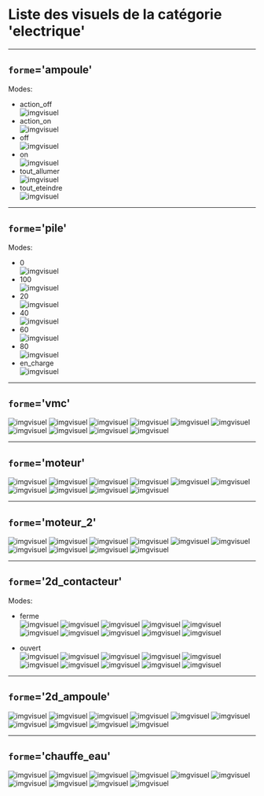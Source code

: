 
# Liste des visuels de la catégorie 'electrique'

---
## `forme`='ampoule'

Modes:

* action_off<br>
![imgvisuel](https://static.abls-habitat.fr/img/ampoule_action_off.svg)
* action_on<br>
![imgvisuel](https://static.abls-habitat.fr/img/ampoule_action_on.svg)
* off<br>
![imgvisuel](https://static.abls-habitat.fr/img/ampoule_off.svg)
* on<br>
![imgvisuel](https://static.abls-habitat.fr/img/ampoule_on.svg)
* tout_allumer<br>
![imgvisuel](https://static.abls-habitat.fr/img/ampoule_tout_allumer.svg)
* tout_eteindre<br>
![imgvisuel](https://static.abls-habitat.fr/img/ampoule_tout_eteindre.svg)


---
## `forme`='pile'

Modes:

* 0<br>
![imgvisuel](https://static.abls-habitat.fr/img/pile_0.png)
* 100<br>
![imgvisuel](https://static.abls-habitat.fr/img/pile_100.png)
* 20<br>
![imgvisuel](https://static.abls-habitat.fr/img/pile_20.png)
* 40<br>
![imgvisuel](https://static.abls-habitat.fr/img/pile_40.png)
* 60<br>
![imgvisuel](https://static.abls-habitat.fr/img/pile_60.png)
* 80<br>
![imgvisuel](https://static.abls-habitat.fr/img/pile_80.png)
* en_charge<br>
![imgvisuel](https://static.abls-habitat.fr/img/pile_en_charge.png)


---
## `forme`='vmc'

![imgvisuel](https://static.abls-habitat.fr/img/vmc_white.png)
![imgvisuel](https://static.abls-habitat.fr/img/vmc_lightblue.png)
![imgvisuel](https://static.abls-habitat.fr/img/vmc_blue.png)
![imgvisuel](https://static.abls-habitat.fr/img/vmc_darkgreen.png)
![imgvisuel](https://static.abls-habitat.fr/img/vmc_gray.png)
![imgvisuel](https://static.abls-habitat.fr/img/vmc_green.png)
![imgvisuel](https://static.abls-habitat.fr/img/vmc_orange.png)
![imgvisuel](https://static.abls-habitat.fr/img/vmc_red.png)
![imgvisuel](https://static.abls-habitat.fr/img/vmc_yellow.png)
![imgvisuel](https://static.abls-habitat.fr/img/vmc_black.png)

---
## `forme`='moteur'

![imgvisuel](https://static.abls-habitat.fr/img/moteur_white.png)
![imgvisuel](https://static.abls-habitat.fr/img/moteur_lightblue.png)
![imgvisuel](https://static.abls-habitat.fr/img/moteur_blue.png)
![imgvisuel](https://static.abls-habitat.fr/img/moteur_darkgreen.png)
![imgvisuel](https://static.abls-habitat.fr/img/moteur_gray.png)
![imgvisuel](https://static.abls-habitat.fr/img/moteur_green.png)
![imgvisuel](https://static.abls-habitat.fr/img/moteur_orange.png)
![imgvisuel](https://static.abls-habitat.fr/img/moteur_red.png)
![imgvisuel](https://static.abls-habitat.fr/img/moteur_yellow.png)
![imgvisuel](https://static.abls-habitat.fr/img/moteur_black.png)

---
## `forme`='moteur_2'

![imgvisuel](https://static.abls-habitat.fr/img/moteur_2_white.png)
![imgvisuel](https://static.abls-habitat.fr/img/moteur_2_lightblue.png)
![imgvisuel](https://static.abls-habitat.fr/img/moteur_2_blue.png)
![imgvisuel](https://static.abls-habitat.fr/img/moteur_2_darkgreen.png)
![imgvisuel](https://static.abls-habitat.fr/img/moteur_2_gray.png)
![imgvisuel](https://static.abls-habitat.fr/img/moteur_2_green.png)
![imgvisuel](https://static.abls-habitat.fr/img/moteur_2_orange.png)
![imgvisuel](https://static.abls-habitat.fr/img/moteur_2_red.png)
![imgvisuel](https://static.abls-habitat.fr/img/moteur_2_yellow.png)
![imgvisuel](https://static.abls-habitat.fr/img/moteur_2_black.png)

---
## `forme`='2d_contacteur'

Modes:

* ferme<br>
![imgvisuel](https://static.abls-habitat.fr/img/2d_contacteur_ferme_white.svg)
![imgvisuel](https://static.abls-habitat.fr/img/2d_contacteur_ferme_lightblue.svg)
![imgvisuel](https://static.abls-habitat.fr/img/2d_contacteur_ferme_blue.svg)
![imgvisuel](https://static.abls-habitat.fr/img/2d_contacteur_ferme_darkgreen.svg)
![imgvisuel](https://static.abls-habitat.fr/img/2d_contacteur_ferme_gray.svg)
![imgvisuel](https://static.abls-habitat.fr/img/2d_contacteur_ferme_green.svg)
![imgvisuel](https://static.abls-habitat.fr/img/2d_contacteur_ferme_orange.svg)
![imgvisuel](https://static.abls-habitat.fr/img/2d_contacteur_ferme_red.svg)
![imgvisuel](https://static.abls-habitat.fr/img/2d_contacteur_ferme_yellow.svg)
![imgvisuel](https://static.abls-habitat.fr/img/2d_contacteur_ferme_black.svg)

* ouvert<br>
![imgvisuel](https://static.abls-habitat.fr/img/2d_contacteur_ouvert_white.svg)
![imgvisuel](https://static.abls-habitat.fr/img/2d_contacteur_ouvert_lightblue.svg)
![imgvisuel](https://static.abls-habitat.fr/img/2d_contacteur_ouvert_blue.svg)
![imgvisuel](https://static.abls-habitat.fr/img/2d_contacteur_ouvert_darkgreen.svg)
![imgvisuel](https://static.abls-habitat.fr/img/2d_contacteur_ouvert_gray.svg)
![imgvisuel](https://static.abls-habitat.fr/img/2d_contacteur_ouvert_green.svg)
![imgvisuel](https://static.abls-habitat.fr/img/2d_contacteur_ouvert_orange.svg)
![imgvisuel](https://static.abls-habitat.fr/img/2d_contacteur_ouvert_red.svg)
![imgvisuel](https://static.abls-habitat.fr/img/2d_contacteur_ouvert_yellow.svg)
![imgvisuel](https://static.abls-habitat.fr/img/2d_contacteur_ouvert_black.svg)



---
## `forme`='2d_ampoule'

![imgvisuel](https://static.abls-habitat.fr/img/2d_ampoule_white.png)
![imgvisuel](https://static.abls-habitat.fr/img/2d_ampoule_lightblue.png)
![imgvisuel](https://static.abls-habitat.fr/img/2d_ampoule_blue.png)
![imgvisuel](https://static.abls-habitat.fr/img/2d_ampoule_darkgreen.png)
![imgvisuel](https://static.abls-habitat.fr/img/2d_ampoule_gray.png)
![imgvisuel](https://static.abls-habitat.fr/img/2d_ampoule_green.png)
![imgvisuel](https://static.abls-habitat.fr/img/2d_ampoule_orange.png)
![imgvisuel](https://static.abls-habitat.fr/img/2d_ampoule_red.png)
![imgvisuel](https://static.abls-habitat.fr/img/2d_ampoule_yellow.png)
![imgvisuel](https://static.abls-habitat.fr/img/2d_ampoule_black.png)

---
## `forme`='chauffe_eau'

![imgvisuel](https://static.abls-habitat.fr/img/chauffe_eau_white.svg)
![imgvisuel](https://static.abls-habitat.fr/img/chauffe_eau_lightblue.svg)
![imgvisuel](https://static.abls-habitat.fr/img/chauffe_eau_blue.svg)
![imgvisuel](https://static.abls-habitat.fr/img/chauffe_eau_darkgreen.svg)
![imgvisuel](https://static.abls-habitat.fr/img/chauffe_eau_gray.svg)
![imgvisuel](https://static.abls-habitat.fr/img/chauffe_eau_green.svg)
![imgvisuel](https://static.abls-habitat.fr/img/chauffe_eau_orange.svg)
![imgvisuel](https://static.abls-habitat.fr/img/chauffe_eau_red.svg)
![imgvisuel](https://static.abls-habitat.fr/img/chauffe_eau_yellow.svg)
![imgvisuel](https://static.abls-habitat.fr/img/chauffe_eau_black.svg)

